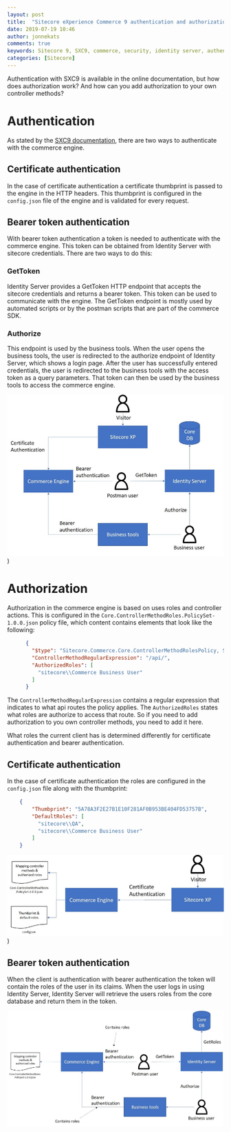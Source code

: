 ```yaml
---
layout: post
title:  "Sitecore eXperience Commerce 9 authentication and authorization"
date: 2019-07-19 10:46
author: jonnekats
comments: true
keywords: Sitecore 9, SXC9, commerce, security, identity server, authentication, authorization, explained
categories: [Sitecore]
---
```

Authentication with SXC9 is available in the online documentation, but how does authorization work? And how can you add authorization to your own controller methods? 

# Authentication
As stated by the [SXC9 documentation](https://doc.sitecore.com/developers/91/sitecore-experience-commerce/en/authentication.html), there are two ways to authenticate with the commerce engine.

## Certificate authentication
In the case of certificate authentication a certificate thumbprint is passed to the engine in the HTTP headers. This thumbprint is configured in the `config.json` file of the engine and is validated for every request.

## Bearer token authentication
With bearer token authentication a token is needed to authenticate with the commerce engine. This token can be obtained from Identity Server with sitecore credentials. There are two ways to do this:

### GetToken
Identity Server provides a GetToken HTTP endpoint that accepts the sitecore credentials and returns a bearer token. This token can be used to communicate with the engine. The GetToken endpoint is mostly used by automated scripts or by the postman scripts that are part of the commerce SDK.

### Authorize 
This endpoint is used by the business tools. When the user opens the business tools, the user is redirected to the authorize endpoint of Identity Server, which shows a login page. After the user has successfully entered credentials, the user is redirected to the business tools with the access token as a query parameters. That token can then be used by the business tools to access the commerce engine.

![Authentication overview](/assets/images/sxc9-security/overview.jpg))

# Authorization
Authorization in the commerce engine is based on uses roles and controller actions. This is configured in the `Core.ControllerMethodRoles.PolicySet-1.0.0.json` policy file, which content contains elements that look like the following:

``` JSON
      {
        "$type": "Sitecore.Commerce.Core.ControllerMethodRolesPolicy, Sitecore.Commerce.Core",
        "ControllerMethodRegularExpression": "/api/",
        "AuthorizedRoles": [
          "sitecore\\Commerce Business User"
        ]
      }
```

The `ControllerMethodRegularExpression` contains a regular expression that indicates to what api routes the policy applies. The `AuthorizedRoles` states what roles are authorize to access that route. So if you need to add authorization to you own controller methods, you need to add it here.

What roles the current client has is determined differently for certificate authentication and bearer authentication.

## Certificate authentication
In the case of certificate authentication the roles are configured in the `config.json` file along with the thumbprint:

``` json
    {
        "Thumbprint": "5A78A3F2E27B1E10F281AF0B953BE404FD53757B",
        "DefaultRoles": [
          "sitecore\\QA",
          "sitecore\\Commerce Business User"
        ]
    }
```

![Certificate authorization](/assets/images/sxc9-security/certificateauthorization.jpg))


## Bearer token authentication
When the client is authentication with bearer authentication the token will contain the roles of the user in its claims. When the user logs in using Identity Server, Identity Server will retrieve the users roles from the core database and return them in the token.

![Bearer authorization](/assets/images/sxc9-security/bearerauthorization.jpg)